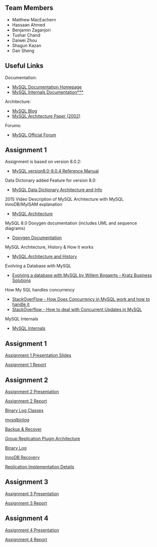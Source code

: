 ## Team Members

- Matthew MacEachern
- Hassaan Ahmed
- Benjamin Zaganjori
- Tushar Chand
- Daiwei Zhou
- Shagun Kazan
- Dan Sheng

## Useful Links
Documentation:
- [MySQL Documentation Homepage](https://dev.mysql.com/doc/)
- [MySQL Internals Documentation***](https://dev.mysql.com/doc/internals/en/)

Architecture:
- [MySQL Blog](http://mysqladvice.blogspot.ca/2013/12/mysql-architecture.html)
- [MySQL Architecture Paper (2002)](https://s2.smu.edu/~rkotamarti/mysql.pdf)

Forums:
- [MySQL Official Forum](https://forums.mysql.com/)


## Assignment 1
Assignment is based on version 8.0.2:
- [MySQL version8.0-8.0.4 Reference Manual](https://dev.mysql.com/doc/refman/8.0/en/mysql-nutshell.html)

Data Dictonary added Feature for version 8.0:
- [MySQL Data Dictionary Architecture and Info](http://mysqlserverteam.com/mysql-8-0-data-dictionary-architecture-and-design/)

2015 Video Description of MySQL Architecture with MySQL InnoDB/MyISAM explanation
- [MySQL Architecture](https://www.youtube.com/watch?v=Xvhi63cZADo)

MySQL 8.0 Doxygen documentation (includes UML and sequence diagrams)
- [Doxygen Documentation](http://mysqlserverteam.com/mysql-8-0-now-documented-with-doxygen/)

MySQL Architecture, History & How it works
- [MySQL Architecture and History](https://www.safaribooksonline.com/library/view/high-performance-mysql/9781449332471/ch01.html)

Evolving a Database with MySQL
- [Evolving a database with MySQL by Willem Bogaerts - Kratz Business Solutions](https://www.howtoforge.com/tutorial/evolving-a-database-with-mysql/)

How My SQL handles concurrency
- [StackOverFlow - How Does Concurrency in MySQL work and how to handle it](https://stackoverflow.com/questions/4828490/mysql-concurrency-how-does-it-work-and-do-i-need-to-handle-it-in-my-applicatio)
- [StackOverflow - How to deal with Concurrent Updates in MySQL](https://stackoverflow.com/questions/1195858/how-to-deal-with-concurrent-updates-in-databases)

MySQL Internals
- [MySQL Internals](https://www.safaribooksonline.com/library/view/understanding-mysql-internals/0596009577/ch01s02.html)

## Assignment 1

[Assignment 1 Presentation Slides](https://docs.google.com/a/yorku.ca/presentation/d/1uXyy6BNy5paWNZ9Leblvz_OpSgKnuuWA6bmEGUY1ZsI/edit?usp=sharing)

[Assignment 1 Report](https://docs.google.com/a/yorku.ca/document/d/1Wp6TZ9IfUIo-8H6H1jEewiWgJEN5QWrr4uIEgjHZP5M/edit?usp=sharing)

## Assignment 2

[Assignment 2 Presentation](https://docs.google.com/presentation/d/11F5nrT1E8WiEKX01Tfq_UXJnWBBthJxTOyRdU17rL_c/edit#slide=id.g2a6d5abb4f_0_0)

[Assignment 2 Report](https://docs.google.com/document/d/1xQmUpi5_TQQy_MwygM31RZyMYHYta6tCtuy-DJhM4v4/edit#)

[Binary Log Classes](https://dev.mysql.com/doc/dev/mysql-server/8.0.1/namespacebinary__log.html)

[mysqlbinlog](https://dev.mysql.com/doc/refman/5.5/en/mysqlbinlog.html)

[Backup & Recover](https://dev.mysql.com/doc/refman/5.7/en/backup-and-recovery.html)

[Group Replication Plugin Architecture](https://dev.mysql.com/doc/refman/5.7/en/group-replication-plugin-architecture.html)

[Binary Log](https://dev.mysql.com/doc/refman/5.5/en/binary-log.html)

[InnoDB Recovery](https://dev.mysql.com/doc/refman/5.5/en/innodb-recovery.html)

[Replication Implementation Details](https://dev.mysql.com/doc/refman/5.5/en/replication-implementation-details.html)

## Assignment 3

[Assignment 3 Presentation](https://docs.google.com/a/yorku.ca/presentation/d/1TqHiWoxlV6YzVThxv5qyPYtttz52KHOTLHTqDttduo0/edit?usp=sharing)

[Assignment 3 Report](https://docs.google.com/a/yorku.ca/document/d/10YiCwougDBun35bLvumkHA9klOkzsQMxzAaDdF2pvV4/edit?usp=sharing)

## Assignment 4
[Assignment 4 Presentation](https://docs.google.com/a/yorku.ca/presentation/d/18_tUpkKoqA6MzlUT_yYr_lllXL5JP55j1Rly7t1zuGI/edit?usp=sharing)

[Assignment 4 Report](https://docs.google.com/a/yorku.ca/document/d/1o7nlw_s1WdNp8yJWL4msjUFIM4-GclQUM9CI4GsDXmA/edit?usp=sharing)
